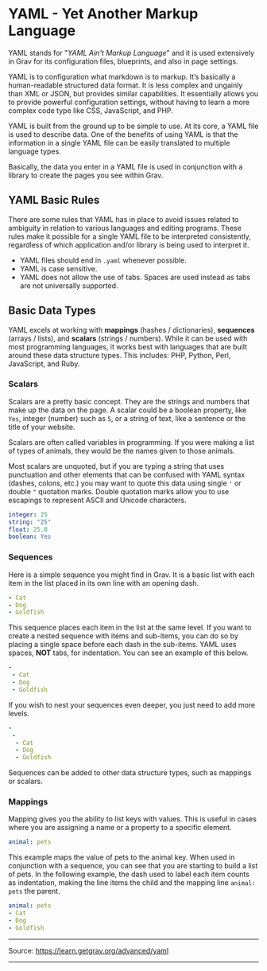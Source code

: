 # YAML - Yet Another Markup Language

YAML stands for "_YAML Ain't Markup Language_" and it is used extensively in Grav for its configuration files, blueprints, and also in page settings.

YAML is to configuration what markdown is to markup. It’s basically a human-readable structured data format. It is less complex and ungainly than XML or JSON, but provides similar capabilities. It essentially allows you to provide powerful configuration settings, without having to learn a more complex code type like CSS, JavaScript, and PHP.

YAML is built from the ground up to be simple to use. At its core, a YAML file is used to describe data. One of the benefits of using YAML is that the information in a single YAML file can be easily translated to multiple language types.

Basically, the data you enter in a YAML file is used in conjunction with a library to create the pages you see within Grav.

## YAML Basic Rules

There are some rules that YAML has in place to avoid issues related to ambiguity in relation to various languages and editing programs. These rules make it possible for a single YAML file to be interpreted consistently, regardless of which application and/or library is being used to interpret it.

* YAML files should end in `.yaml` whenever possible.
* YAML is case sensitive.
* YAML does not allow the use of tabs. Spaces are used instead as tabs are not universally supported.

## Basic Data Types

YAML excels at working with **mappings** (hashes / dictionaries), **sequences** (arrays / lists), and **scalars** (strings / numbers). While it can be used with most programming languages, it works best with languages that are built around these data structure types. This includes: PHP, Python, Perl, JavaScript, and Ruby.

### Scalars

Scalars are a pretty basic concept. They are the strings and numbers that make up the data on the page. A scalar could be a boolean property, like `Yes`, integer (number) such as `5`, or a string of text, like a sentence or the title of your website.

Scalars are often called variables in programming. If you were making a list of types of animals, they would be the names given to those animals.

Most scalars are unquoted, but if you are typing a string that uses punctuation and other elements that can be confused with YAML syntax (dashes, colons, etc.) you may want to quote this data using single `'` or double `"` quotation marks. Double quotation marks allow you to use escapings to represent ASCII and Unicode characters.

```yaml
integer: 25
string: "25"
float: 25.0
boolean: Yes
```
### Sequences

Here is a simple sequence you might find in Grav. It is a basic list with each item in the list placed in its own line with an opening dash.

```yaml
- Cat
- Dog
- Goldfish
```

This sequence places each item in the list at the same level. If you want to create a nested sequence with items and sub-items, you can do so by placing a single space before each dash in the sub-items. YAML uses spaces, **NOT** tabs, for indentation. You can see an example of this below.

```yaml
-
 - Cat
 - Dog
 - Goldfish
```

If you wish to nest your sequences even deeper, you just need to add more levels.

```yaml
-
 -
  - Cat
  - Dog
  - Goldfish
```

Sequences can be added to other data structure types, such as mappings or scalars.

### Mappings

Mapping gives you the ability to list keys with values. This is useful in cases where you are assigning a name or a property to a specific element.

```yaml
animal: pets
```

This example maps the value of pets to the animal key. When used in conjunction with a sequence, you can see that you are starting to build a list of pets. In the following example, the dash used to label each item counts as indentation, making the line items the child and the mapping line `animal: pets` the parent.

```yaml
animal: pets
- Cat
- Dog
- Goldfish
```


---

Source: https://learn.getgrav.org/advanced/yaml

---